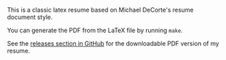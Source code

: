 This is a classic latex resume based on Michael DeCorte's resume document style.

You can generate the PDF from the LaTeX file by running `make`.

See the [releases section in GitHub](https://github.com/elizabrock/LaTeX-Resume/releases) for the downloadable PDF version of my resume.
